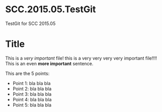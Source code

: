 # SCC.2015.05.TestGit
TestGit for SCC 2015.05

Title
=====

This is a *very important* file!
this is a very very very very important file!!!!
This is an even **more important** sentence.

This are the 5 points:

- Point 1: bla bla bla
- Point 2: bla bla bla
- Point 3: bla bla bla
- Point 4: bla bla bla
- Point 5: bla bla bla
 
